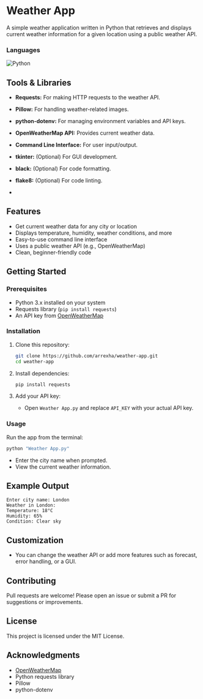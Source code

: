 # Weather App

A simple weather application written in Python that retrieves and displays current weather information for a given location using a public weather API.

### Languages
![Python](https://img.shields.io/badge/-Python-FFD43B?style=flat&logo=python&logoColor=blue)
## Tools & Libraries

- **Requests:** For making HTTP requests to the weather API.
- **Pillow:** For handling weather-related images.
- **python-dotenv:** For managing environment variables and API keys.
- **OpenWeatherMap API:** Provides current weather data.
- **Command Line Interface:** For user input/output.
- **tkinter:** (Optional) For GUI development.
- **black:** (Optional) For code formatting.
- **flake8:** (Optional) For code linting.

- 

## Features

- Get current weather data for any city or location
- Displays temperature, humidity, weather conditions, and more
- Easy-to-use command line interface
- Uses a public weather API (e.g., OpenWeatherMap)
- Clean, beginner-friendly code

## Getting Started

### Prerequisites

- Python 3.x installed on your system
- Requests library (`pip install requests`)
- An API key from [OpenWeatherMap](https://openweathermap.org/api) 

### Installation

1. Clone this repository:
    ```bash
    git clone https://github.com/arrexha/weather-app.git
    cd weather-app
    ```

2. Install dependencies:
    ```bash
    pip install requests
    ```

3. Add your API key:
    - Open `Weather App.py` and replace `API_KEY` with your actual API key.

### Usage

Run the app from the terminal:
```bash
python "Weather App.py"
```
- Enter the city name when prompted.
- View the current weather information.

## Example Output

```
Enter city name: London
Weather in London:
Temperature: 18°C
Humidity: 65%
Condition: Clear sky
```

## Customization

- You can change the weather API or add more features such as forecast, error handling, or a GUI.

## Contributing

Pull requests are welcome! Please open an issue or submit a PR for suggestions or improvements.

## License

This project is licensed under the MIT License.

## Acknowledgments

- [OpenWeatherMap](https://openweathermap.org/)
- Python requests library
- Pillow
- python-dotenv
